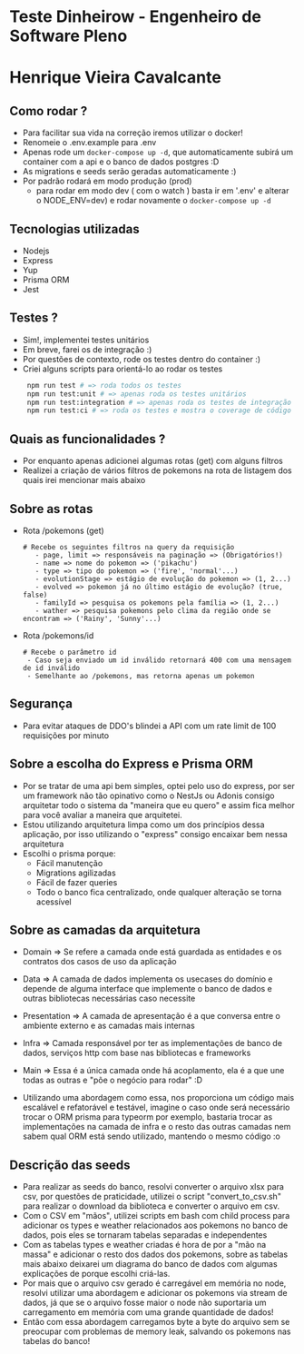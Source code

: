 # Teste Dinheirow - Engenheiro de Software Pleno

# Henrique Vieira Cavalcante

## Como rodar ?
 - Para facilitar sua vida na correção iremos utilizar o docker!
 - Renomeie o .env.example para .env
 - Apenas rode um ```docker-compose up -d```, que automaticamente subirá um container com a api e o banco de dados postgres :D
 - As migrations e seeds serão geradas automaticamente :)
 - Por padrão rodará em modo produção (prod)
    - para rodar em modo dev ( com o watch ) basta ir em '.env' e alterar o NODE_ENV=dev) e rodar novamente o ```docker-compose up -d```

## Tecnologias utilizadas
 - Nodejs 
 - Express
 - Yup 
 - Prisma ORM
 - Jest

## Testes ?
 - Sim!, implementei testes unitários
 - Em breve, farei os de integração :)
 - Por questões de contexto, rode os testes dentro do container :)
 - Criei alguns scripts para orientá-lo ao rodar os testes
   ```bash
    npm run test # => roda todos os testes
    npm run test:unit # => apenas roda os testes unitários
    npm run test:integration # => apenas roda os testes de integração
    npm run test:ci # => roda os testes e mostra o coverage de código testado
   ```

## Quais as funcionalidades ?
 - Por enquanto apenas adicionei algumas rotas (get) com alguns filtros
 - Realizei a criação de vários filtros de pokemons na rota de listagem dos quais irei mencionar mais abaixo

## Sobre as rotas
 - Rota /pokemons (get)
   ```
   # Recebe os seguintes filtros na query da requisição
      - page, limit => responsáveis na paginação => (Obrigatórios!)
      - name => nome do pokemon => ('pikachu')
      - type => tipo do pokemon => ('fire', 'normal'...)
      - evolutionStage => estágio de evolução do pokemon => (1, 2...)
      - evolved => pokemon já no último estágio de evolução? (true, false)
      - familyId => pesquisa os pokemons pela família => (1, 2...)
      - wather => pesquisa pokemons pelo clima da região onde se encontram => ('Rainy', 'Sunny'...)
   ```
 - Rota /pokemons/id
   ```
   # Recebe o parâmetro id
    - Caso seja enviado um id inválido retornará 400 com uma mensagem de id inválido
    - Semelhante ao /pokemons, mas retorna apenas um pokemon
   ```

## Segurança
 - Para evitar ataques de DDO's blindei a API com um rate limit de 100 requisições por minuto

## Sobre a escolha do Express e Prisma ORM
 - Por se tratar de uma api bem simples, optei pelo uso do express, por ser um framework não tão opinativo como o NestJs ou Adonis consigo arquitetar todo o sistema da "maneira que eu quero" e assim fica melhor para você avaliar a maneira que arquitetei.
 - Estou utilizando arquitetura limpa como um dos princípios dessa aplicação, por isso utilizando o "express" consigo encaixar bem nessa arquitetura
 - Escolhi o prisma porque:
    - Fácil manutenção
    - Migrations agilizadas
    - Fácil de fazer queries
    - Todo o banco fica centralizado, onde qualquer alteração se torna acessível

## Sobre as camadas da arquitetura
 - Domain => Se refere a camada onde está guardada as entidades e os contratos dos casos de uso da aplicação
 - Data => A camada de dados implementa os usecases do domínio e depende de alguma interface que implemente o banco de dados e outras bibliotecas necessárias caso necessite
 - Presentation => A camada de apresentação é a que conversa entre o ambiente externo e as camadas mais internas
 - Infra => Camada responsável por ter as implementações de banco de dados, serviços http com base nas bibliotecas e frameworks
 - Main => Essa é a única camada onde há acoplamento, ela é a que une todas as outras e "põe o negócio para rodar" :D

 - Utilizando uma abordagem como essa, nos proporciona um código mais escalável e refatorável e testável, imagine o caso onde será necessário trocar o ORM prisma para typeorm por exemplo, bastaria trocar as implementações na camada de infra e o resto das outras camadas nem sabem qual ORM está sendo utilizado, mantendo o mesmo código :o

## Descrição das seeds
 - Para realizar as seeds do banco, resolvi converter o arquivo xlsx para csv, por questões de praticidade, utilizei o script "convert_to_csv.sh" para realizar o download da biblioteca e converter o arquivo em csv.
 - Com o CSV em "mãos", utilizei scripts em bash com child process para adicionar os types e weather relacionados aos pokemons no banco de dados, pois eles se tornaram tabelas separadas e independentes
 - Com as tabelas types e weather criadas é hora de por a "mão na massa" e adicionar o resto dos dados dos pokemons, sobre as tabelas mais abaixo deixarei um diagrama do banco de dados com algumas explicações de porque escolhi criá-las.
 - Por mais que o arquivo csv gerado é carregável em memória no node, resolvi utilizar uma abordagem e adicionar os pokemons via stream de dados, já que se o arquivo fosse maior o node não suportaria um carregamento em memória com uma grande quantidade de dados!
 - Então com essa abordagem carregamos byte a byte do arquivo sem se preocupar com problemas de memory leak, salvando os pokemons nas tabelas do banco!